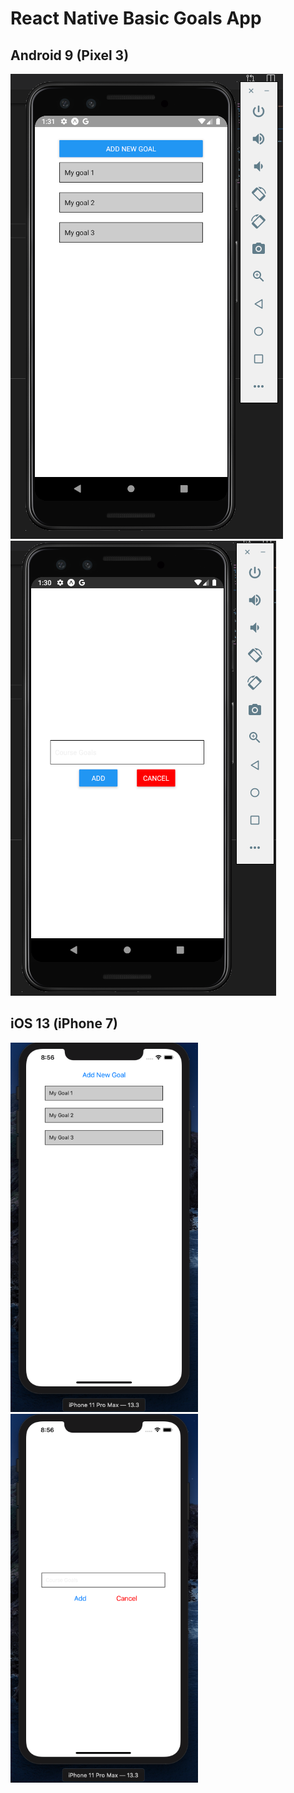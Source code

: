 # React Native Basic Goals App

## Android 9 (Pixel 3)

![Image description](imgs/android-1.png) ![Image description](imgs/android-2.png)

## iOS 13 (iPhone 7)

<img src="https://github.com/abhinavcreed13/react-native-practice-apps/blob/master/01-rn-basic-goals-app/imgs/ios-1.PNG" width="300"> 
<img src="https://github.com/abhinavcreed13/react-native-practice-apps/blob/master/01-rn-basic-goals-app/imgs/ios-2.PNG" width="300">
